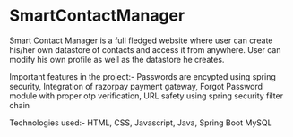 # SmartContactManager
Smart Contact Manager is a full fledged website where user can create his/her own datastore of contacts and access it from anywhere.
User can modify his own profile as well as the datastore he creates.

Important features in the project:-
  Passwords are encypted using spring security,
  Integration of razorpay payment gateway,
  Forgot Password module with proper otp verification,
  URL safety using spring security filter chain
  
Technologies used:-
  HTML, CSS, Javascript,
  Java, Spring Boot
  MySQL

